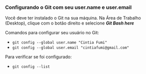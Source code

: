 ### Configurando o Git com seu user.name e user.email

Você deve ter instalado o Git na sua máquina.
Na Área de Trabalho (Desktop), clique com o botão direito e selecione ***Git Bash here***

Comandos para configurar seu usuário no Git:
- `git config --global user.name "Cintia Fumi"`
- `git config --global user.email "cintiafumi@gmail.com"`

Para verificar se foi configurado:
- `git config --list`
